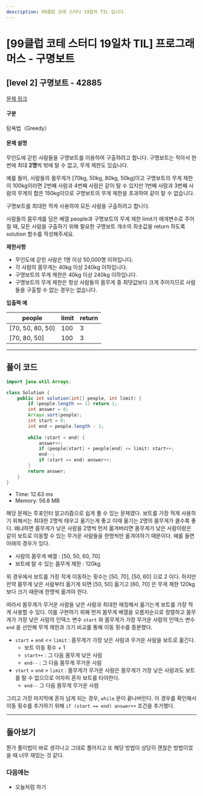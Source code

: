 ```yaml
---
description: 99클럽 코테 스터디 19일차 TIL 입니다.
---
```


# \[99클럽 코테 스터디 19일차 TIL]  프로그래머스 - 구명보트

## \[level 2] 구명보트 - 42885

[문제 링크](https://school.programmers.co.kr/learn/courses/30/lessons/42885)

#### 구분

탐욕법（Greedy）

#### 문제 설명

무인도에 갇힌 사람들을 구명보트를 이용하여 구출하려고 합니다. 구명보트는 작아서 한 번에 최대 **2명**씩 밖에 탈 수 없고, 무게 제한도 있습니다.

예를 들어, 사람들의 몸무게가 \[70kg, 50kg, 80kg, 50kg]이고 구명보트의 무게 제한이 100kg이라면 2번째 사람과 4번째 사람은 같이 탈 수 있지만 1번째 사람과 3번째 사람의 무게의 합은 150kg이므로 구명보트의 무게 제한을 초과하여 같이 탈 수 없습니다.

구명보트를 최대한 적게 사용하여 모든 사람을 구출하려고 합니다.

사람들의 몸무게를 담은 배열 people과 구명보트의 무게 제한 limit가 매개변수로 주어질 때, 모든 사람을 구출하기 위해 필요한 구명보트 개수의 최솟값을 return 하도록 solution 함수를 작성해주세요.

**제한사항**

* 무인도에 갇힌 사람은 1명 이상 50,000명 이하입니다.
* 각 사람의 몸무게는 40kg 이상 240kg 이하입니다.
* 구명보트의 무게 제한은 40kg 이상 240kg 이하입니다.
* 구명보트의 무게 제한은 항상 사람들의 몸무게 중 최댓값보다 크게 주어지므로 사람들을 구출할 수 없는 경우는 없습니다.

**입출력 예**

| people            | limit | return |
| ----------------- | ----- | ------ |
| \[70, 50, 80, 50] | 100   | 3      |
| \[70, 80, 50]     | 100   | 3      |

***

## 풀이 코드

```java
import java.util.Arrays;

class Solution {
    public int solution(int[] people, int limit) {
        if (people.length == 1) return 1;
        int answer = 0;
        Arrays.sort(people);
        int start = 0;
        int end = people.length - 1;
        
        while (start < end) {
            answer++;
            if (people[start] + people[end] <= limit) start++;
            end--;
            if (start == end) answer++;
        }
        return answer;
    }
}
```

* Time: 12.63 ms
* Memory: 56.8 MB

해당 문제는 투포인터 알고리즘으로 쉽게 풀 수 있는 문제였다. 보트를 가장 적게 사용하기 위해서는 최대한 2명씩 태우고 옮기는게 좋고 이때 옮기는 2명의 몸무게가 클수록 좋다. 왜냐하면 몸무게가 낮은 사람을 2명씩 먼저 옮겨버리면 몸무게가 낮은 사람이랑은 같이 보트로 이동할 수 있는 무거운 사람들을 한명씩만 옮겨야하기 때문이다. 예를 들면 아래의 경우가 있다.

* 사람의 몸무게 배열 : \[50, 50, 60, 70]
* 보트에 탈 수 있는 몸무게 제한 : 120kg

위 경우에서 보트를 가장 적게 이동하는 횟수는 \[50, 70], \[50, 60] 으로 2 이다. 하지만 만약 몸무게 낮은 사람부터 옮기게 되면 \[50, 50] 옮기고 \[60, 70] 은 무게 제한 120kg 보다 크기 때문에 한명씩 옮겨야 한다.

따라서 몸무게가 무거운 사람을 낮은 사람과 최대한 매칭해서 옮기는게 보트를 가장 적게 사용할 수 있다. 이를 구현하기 위해 먼저 몸무게 배열을 오름차순으로 정렬하고 몸무게가 가장 낮은 사람의 인덱스 변수 `start` 와 몸무게가 가장 무거운 사람의 인덱스 변수 `end` 을 선언해 무게 제한과 크기 비교를 통해 이동 횟수를 증분했다.

* `start` + `end` <= `limit` : 몸무게가 가장 낮은 사람과 무거운 사람을 보트로 옮긴다.
  * 보트 이동 횟수 + 1
  * `start++` : 그 다음 몸무게 낮은 사람
  * `end--` : 그 다음 몸무게 무거운 사람
* `start` + `end` > `limit` : 몸무게가 무거운 사람은 몸무게가 가장 낮은 사람과도 보트를 탈 수 없으므로 어차피 혼자 보트를 타야한다.
  * `end--` 그 다음 몸무게 무거운 사람

그리고 가장 마지막에 혼자 남게 되는 경우, `while` 문이 끝나버린다. 이 경우를 확인해서 이동 횟수를 추가하기 위해 `if (start == end) answer++` 조건을 추가했다.

***

## 돌아보기

뭔가 풀이법이 바로 생각나고 그대로 풀어지고 또 해당 방법이 상당히 괜찮은 방법이었을 때 너무 재밌는 것 같다.

### 다음에는

* 오늘처럼 하기
